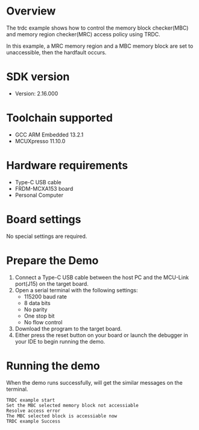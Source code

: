 Overview
========
The trdc example shows how to control the memory block checker(MBC) and memory region checker(MRC) access
policy using TRDC.

In this example, a MRC memory region and a MBC memory block are set to unaccessible, then
the hardfault occurs.

SDK version
===========
- Version: 2.16.000

Toolchain supported
===================
- GCC ARM Embedded  13.2.1
- MCUXpresso  11.10.0

Hardware requirements
=====================
- Type-C USB cable
- FRDM-MCXA153 board
- Personal Computer

Board settings
==============
No special settings are required.

Prepare the Demo
================
1.  Connect a Type-C USB cable between the host PC and the MCU-Link port(J15) on the target board.
2.  Open a serial terminal with the following settings:
    - 115200 baud rate
    - 8 data bits
    - No parity
    - One stop bit
    - No flow control
3.  Download the program to the target board.
4.  Either press the reset button on your board or launch the debugger in your IDE to begin running the demo.

Running the demo
================
When the demo runs successfully, will get the similar messages on the terminal.

~~~~~~~~~~~~~~~~~~~~~~
TRDC example start
Set the MBC selected memory block not accessiable
Resolve access error
The MBC selected block is accessiable now
TRDC example Success
~~~~~~~~~~~~~~~~~~~~~~

